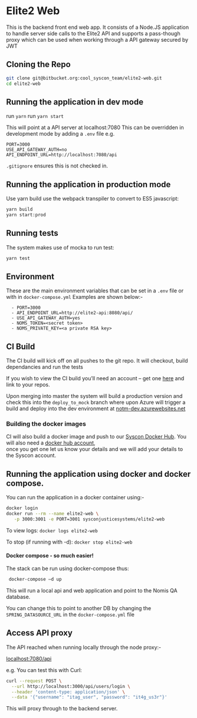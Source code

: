 # Elite2 Web

This is the backend front end web app.  It consists of a Node.JS application to handle server side calls 
to the Elite2 API and supports a pass-though proxy which can be used when working through a API gateway
secured by JWT

## Cloning the Repo

```bash
git clone git@bitbucket.org:cool_syscon_team/elite2-web.git
cd elite2-web
```

## Running the application in dev mode

run `yarn`
run `yarn start`

This will point at a API server at localhost:7080  This can be overridden in development mode by adding a `.env`
file e.g.

```properties
PORT=3000
USE_API_GATEWAY_AUTH=no
API_ENDPOINT_URL=http://localhost:7080/api
```

`.gitignore` ensures this is not checked in.

## Running the application in production mode

Use yarn build use the webpack transpiler to convert to ES5 javascript:

```bash
yarn build
yarn start:prod
```

## Running tests
The system makes use of mocka to run test:

```bash
yarn test
```

## Environment 

These are the main environment variables that can be set in a `.env` file 
or with in `docker-compose.yml`  Examples are shown below:-

      - PORT=3000
      - API_ENDPOINT_URL=http://elite2-api:8080/api/
      - USE_API_GATEWAY_AUTH=yes
      - NOMS_TOKEN=<secret token>
      - NOMS_PRIVATE_KEY=<a private RSA key>
      
## CI Build
The CI build will kick off on all pushes to the git repo. It will checkout, build dependancies and run the tests

If you wish to view the CI build you’ll need an account – get one [here](https://circleci.com/signup/) 
and link to your repos.

Upon merging into master the system will build a production version and check this into the `deploy_to_mock` branch where upon
Azure will trigger a build and deploy into the dev environment at [notm-dev.azurewebsites.net](http://notm-dev.azurewebsites.net)

### Building the docker images
CI will also build a docker image and push to our [Syscon Docker Hub](https://hub.docker.com/u/sysconjusticesystems/). 
 You will also need a [docker hub account](https://hub.docker.com/?next=https%3A%2F%2Fhub.docker.com%2F),  \
 once you get one let us know your details and we will add your details to the Syscon account.
 

## Running the application using docker and docker compose.

You can run the application in a docker container using:-

```bash
docker login 
docker run --rm --name elite2-web \
   -p 3000:3001 -e PORT=3001 sysconjusticesystems/elite2-web 
```

To view logs:
`docker logs elite2-web`

To stop (if running with -d):
`docker stop elite2-web`


#### Docker compose - so much easier!
 The stack can be run using docker-compose thus:
```bash 
 docker-compose –d up
 ```
  This will run a local api and web application and point to the Nomis QA database.  
  
  You can change this to point to another DB 
  by changing the `SPRING_DATASOURCE_URL` in the `docker-compose.yml` file
 
 
## Access API proxy
The API reached when running locally through the node proxy:-
 
[localhost:7080/api](http://localhost:7080/api/)

e.g. You can test this with Curl:

```bash
curl --request POST \
  --url http://localhost:3000/api/users/login \
  --header 'content-type: application/json' \
  --data '{"username": "itag_user", "password": "it4g_us3r"}'
```

This will proxy through to the backend server.

 